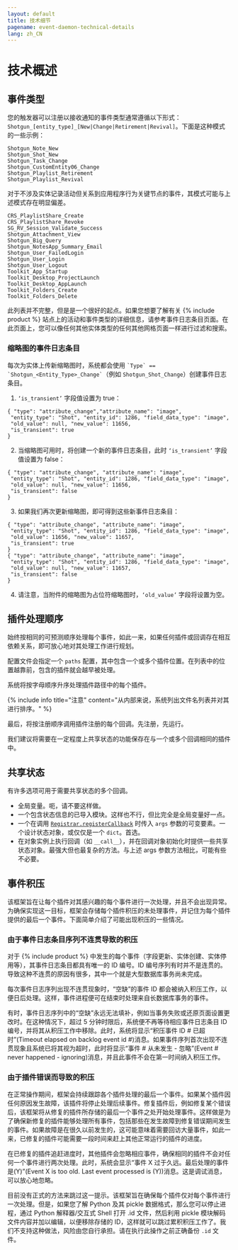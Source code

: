 ```yaml
---
layout: default
title: 技术细节
pagename: event-daemon-technical-details
lang: zh_CN
---
```


# 技术概述

<a id="Event_Types"></a>

## 事件类型

您的触发器可以注册以接收通知的事件类型通常遵循以下形式：`Shotgun_[entity_type]_[New|Change|Retirement|Revival]`。下面是这种模式的一些示例：

    Shotgun_Note_New
    Shotgun_Shot_New
    Shotgun_Task_Change
    Shotgun_CustomEntity06_Change
    Shotgun_Playlist_Retirement
    Shotgun_Playlist_Revival

对于不涉及实体记录活动但关系到应用程序行为关键节点的事件，其模式可能与上述模式存在明显偏差。

    CRS_PlaylistShare_Create
    CRS_PlaylistShare_Revoke
    SG_RV_Session_Validate_Success
    Shotgun_Attachment_View
    Shotgun_Big_Query
    Shotgun_NotesApp_Summary_Email
    Shotgun_User_FailedLogin
    Shotgun_User_Login
    Shotgun_User_Logout
    Toolkit_App_Startup
    Toolkit_Desktop_ProjectLaunch
    Toolkit_Desktop_AppLaunch
    Toolkit_Folders_Create
    Toolkit_Folders_Delete

此列表并不完整，但是是一个很好的起点。如果您想要了解有关 {% include product %} 站点上的活动和事件类型的详细信息，请参考事件日志条目页面。在此页面上，您可以像任何其他实体类型的任何其他网格页面一样进行过滤和搜索。

### 缩略图的事件日志条目

每次为实体上传新缩略图时，系统都会使用 `` `Type` == `Shotgun_<Entity_Type>_Change` ``（例如 `Shotgun_Shot_Change`）创建事件日志条目。

1. `‘is_transient’` 字段值设置为 true：

```
{ "type": "attribute_change","attribute_name": "image",
 "entity_type": "Shot", "entity_id": 1286, "field_data_type": "image",
 "old_value": null, "new_value": 11656,
 "is_transient": true
}
```

2. 当缩略图可用时，将创建一个新的事件日志条目，此时 `‘is_transient’` 字段值设置为 false：

```
{ "type": "attribute_change", "attribute_name": "image",
 "entity_type": "Shot", "entity_id": 1286, "field_data_type": "image",
 "old_value": null, "new_value": 11656,
 "is_transient": false
}
```

3. 如果我们再次更新缩略图，即可得到这些新事件日志条目：

```
{ "type": "attribute_change", "attribute_name": "image",
 "entity_type": "Shot", "entity_id": 1286, "field_data_type": "image",
 "old_value": 11656, "new_value": 11657,
 "is_transient": true
}
{ "type": "attribute_change", "attribute_name": "image",
 "entity_type": "Shot", "entity_id": 1286, "field_data_type": "image",
 "old_value": null, "new_value": 11657,
 "is_transient": false
}
```

4. 请注意，当附件的缩略图为占位符缩略图时，`‘old_value’` 字段将设置为空。

<a id="Plugin_Processing_Order"></a>

## 插件处理顺序

始终按相同的可预测顺序处理每个事件，如此一来，如果任何插件或回调存在相互依赖关系，即可放心地对其处理工作进行规划。

配置文件会指定一个 `paths` 配置，其中包含一个或多个插件位置。在列表中的位置越靠前，包含的插件就会越早被处理。

系统将按字母顺序升序处理插件路径中的每个插件。

{% include info title="注意" content="从内部来说，系统列出文件名列表并对其进行排序。" %}

最后，将按注册顺序调用插件注册的每个回调。先注册，先运行。

我们建议将需要在一定程度上共享状态的功能保存在与一个或多个回调相同的插件中。

<a id="Sharing_State"></a>

## 共享状态

有许多选项可用于需要共享状态的多个回调。

- 全局变量。呃，请不要这样做。
- 一个包含状态信息的已导入模块。这样也不行，但比完全是全局变量好一点。
- 一个在调用 [`Registrar.registerCallback`](API#wiki-registerCallback) 时传入 `args` 参数的可变要素。一个设计状态对象，或仅仅是一个 `dict`。首选。
- 在对象实例上执行回调（如 `__call__`），并在回调对象初始化时提供一些共享状态对象。最强大但也最复杂的方法。与上述 args 参数方法相比，可能有些不必要。

<a id="Event_Backlogs"></a>

## 事件积压

该框架旨在让每个插件对其感兴趣的每个事件进行一次处理，并且不会出现异常。为确保实现这一目标，框架会存储每个插件积压的未处理事件，并记住为每个插件提供的最后一个事件。下面简单介绍了可能出现积压的一些情况。

### 由于事件日志条目序列不连贯导致的积压

对于 {% include product %} 中发生的每个事件（字段更新、实体创建、实体停用等），其事件日志条目都具有唯一的 ID 编号。ID 编号序列有时并不是连贯的。导致这种不连贯的原因有很多，其中一个就是大型数据库事务尚未完成。

每次事件日志序列出现不连贯现象时，“空缺”的事件 ID 都会被纳入积压工作，以便日后处理。这样，事件进程便可在结束时处理来自长数据库事务的事件。

有时，事件日志序列中的“空缺”永远无法填补，例如当事务失败或还原页面设置更改时。在这种情况下，超过 5 分钟时限后，系统便不再等待相应事件日志条目 ID 编号，并将其从积压工作中移除。此时，系统将显示“积压事件 ID # 已超时”(Timeout elapsed on backlog event id #)消息。如果事件序列首次出现不连贯现象且系统已将其视为超时，此时将显示“事件 # 从未发生 - 忽略”(Event # never happened - ignoring)消息，并且此事件不会在第一时间纳入积压工作。

### 由于插件错误而导致的积压

在正常操作期间，框架会持续跟踪各个插件处理的最后一个事件。如果某个插件因任何原因发生故障，该插件将停止处理后续事件。修复插件后，例如修复某个错误后，该框架将从修复的插件所存储的最后一个事件之处开始处理事件。这样做是为了确保新修复的插件能够处理所有事件，包括那些在发生故障到修复错误期间发生的事件。如果故障是在很久以前发生的，这可能意味着需要回访大量事件，如此一来，已修复的插件可能需要一段时间来赶上其他正常运行的插件的进度。

在已修复的插件追赶进度时，其他插件会忽略相应事件，确保相同的插件不会对任何一个事件进行两次处理。此时，系统会显示“事件 X 过于久远。最后处理的事件是(Y)”(Event X is too old. Last event processed is (Y))消息。这是调试消息，可以放心地忽略。

目前没有正式的方法来跳过这一提示。该框架旨在确保每个插件仅对每个事件进行一次处理。但是，如果您了解 Python 及其 pickle 数据格式，那么您可以停止进程，通过 Python 解释器/交互式 Shell 打开 .id 文件，然后利用 pickle 模块解码文件内容并加以编辑，以便移除存储的 ID，这样就可以跳过累积积压工作了。我们不支持这种做法，风险由您自行承担。请在执行此操作之前正确备份 `.id` 文件。
